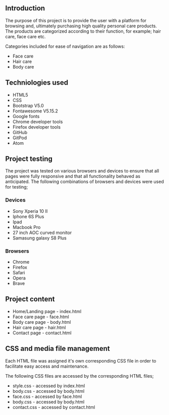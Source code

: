 ## Introduction

The purpose of this project is to provide the user with a platform for browsing and, ultimately purchasing high quality personal care products.
The products are categorized according to their function, for example; hair care, face care etc.

Categories included for ease of navigation are as follows:

* Face care
* Hair care
* Body care

## Techniologies used

* HTML5
* CSS
* Bootstrap V5.0
* Fontawesome V5.15.2
* Google fonts
* Chrome developer tools
* Firefox developer tools
* GitHub
* GitPod
* Atom

## Project testing

The project was tested on various browsers and devices to ensure that all pages were fully responsive and that all functionality behaved as anticipated.
The following combinations of browsers and devices were used for testing;

### Devices
* Sony Xperia 10 II
* Iphone 6S Plus
* Ipad
* Macbook Pro
* 27 inch AOC curved monitor
* Samasung galaxy S8 Plus

### Browsers
* Chrome
* Firefox
* Safari
* Opera
* Brave

## Project content

* Home/Landing page - index.html
* Face care page - face.html
* Body care page - body.html
* Hair care page - hair.html
* Contact page - contact.html

## CSS and media file management

Each HTML file was assigned it's own corresponding CSS file in order to facilitate easy access and maintenance.

The following CSS files are accessed by the corresponding HTML files;

* style.css - accessed by index.html
* body.css - accessed by body.html
* face.css - accessed by face.html
* body.css - accessed by body.html
* contact.css - accessed by contact.html
